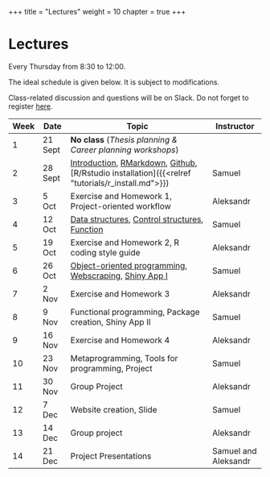 +++
title = "Lectures"
weight = 10
chapter = true
+++

# Lectures

Every Thursday from 8:30 to 12:00.

The ideal schedule is given below. It is subject to modifications.

Class-related discussion and questions will be on Slack. Do not forget to register [here](https://forms.gle/9EzB7J5mzNkYgCtv7).

| Week | Date | Topic | Instructor |   
|---|---|---|---|   
| 1 | 21 Sept | **No class** (_Thesis planning \& Career planning workshops_) |  |   
| 2 | 28 Sept | [Introduction](https://ptds2023.github.io/class/lecture01), [RMarkdown](https://ptds2023.github.io/class/lecture02_markdown), [Github](https://ptds2023.github.io/class/lecture03_github), [R/Rstudio installation]({{<relref "tutorials/r_install.md">}}) | Samuel |
| 3 | 5 Oct | Exercise and Homework 1, Project-oriented workflow | Aleksandr |
| 4 | 12 Oct | [Data structures](https://ptds2023.github.io/class/lecture04_datastructure), [Control structures](https://ptds2023.github.io/class/lecture05_controlstructure), [Function](https://ptds2023.github.io/class/lecture06_function) | Samuel |
| 5 | 19 Oct | Exercise and Homework 2, R coding style guide | Aleksandr |
| 6 | 26 Oct | [Object-oriented programming](https://ptds2023.github.io/class/lecture07_OOP), [Webscraping](https://ptds2023.github.io/class/lecture08_webscrap), [Shiny App I](https://ptds2023.github.io/class/lecture09_shiny)  | Samuel | 
| 7 | 2 Nov | Exercise and Homework 3 | Aleksandr |
| 8 | 9 Nov| Functional programming, Package creation, Shiny App II | Samuel |
| 9 | 16 Nov | Exercise and Homework 4 | Aleksandr |
| 10 | 23 Nov | Metaprogramming, Tools for programming, Project | Samuel |
| 11 | 30 Nov | Group Project | Aleksandr | 
| 12 | 7 Dec | Website creation, Slide | Samuel |
| 13 | 14 Dec | Group project | Aleksandr | 
| 14 | 21 Dec | Project Presentations | Samuel and Aleksandr| 

